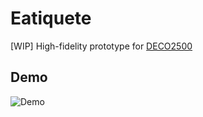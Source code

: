 Eatiquete
=========

[WIP] High-fidelity prototype for [DECO2500][deco2500]

## Demo
![Demo](https://media.giphy.com/media/ifGZnftl6W9KRy522n/giphy.gif)

[deco2500]: https://my.uq.edu.au/programs-courses/course.html?course_code=DECO2500